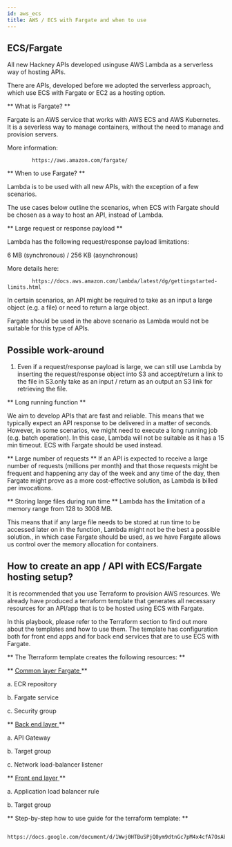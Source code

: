 ```yaml
---
id: aws_ecs
title: AWS / ECS with Fargate and when to use
---
```


## ECS/Fargate

All new Hackney APIs developed usinguse AWS Lambda as a serverless way of hosting APIs.

There are APIs, developed before we adopted the serverless approach, which use ECS with Fargate or EC2 as a hosting option.

** What is Fargate? **

Fargate is an AWS service that works with AWS ECS and AWS Kubernetes. It is a severless way to manage containers, without the need to manage and provision servers.

More information:

            https://aws.amazon.com/fargate/

** When to use Fargate? **

Lambda is to be used with all new APIs, with the exception of a few scenarios.

The use cases below outline the scenarios, when ECS with Fargate should be chosen as a way to host an API, instead of Lambda.

** Large request or response payload **

Lambda has the following request/response payload limitations:

6 MB (synchronous) / 256 KB (asynchronous)

More details here:

            https://docs.aws.amazon.com/lambda/latest/dg/gettingstarted-limits.html


In certain scenarios, an API might be required to take as an input a large object (e.g. a file) or need to return a large object.

Fargate should be used in the above scenario as Lambda would not be suitable for this type of APIs.

## Possible work-around

1. Even if a request/response payload is large, we can still use Lambda by inserting the request/response object into S3 and accept/return a link to the file in S3.only take as an input / return as an output an S3 link for retrieving the file.

** Long running function **

We aim to develop APIs that are fast and reliable. This means that we typically expect an API response to be delivered in a matter of seconds.
However, in some scenarios, we might need to execute a long running job (e.g. batch operation). In this case, Lambda will not be suitable as it has a 15 min timeout. ECS with Fargate should be used instead.

** Large number of requests **
If an API is expected to receive a large number of requests (millions per month) and that those requests might be frequent and happening any day of the week and any time of the day, then Fargate might prove as a more cost-effective solution, as Lambda is billed per invocations.

** Storing large files during run time **
Lambda has the limitation of a memory range from 128 to 3008 MB.

This means that if any large file needs to be stored at run time to be accessed later on in the function, Lambda might not be the best a possible solution., in which case Fargate should be used, as we have  Fargate allows us control over the memory allocation for containers.

## How to create an app / API with ECS/Fargate hosting setup? 

It is recommended that you use Terraform to provision AWS resources. We already have produced a terraform template that generates all necessary resources for an API/app that is to be hosted using ECS with Fargate.

In this playbook, please refer to the Terraform section to find out more about the templates and how to use them. The template has configuration both for front end apps and for back end services that are to use ECS with Fargate.

** The Tterraform template creates the following resources: **

**  <u> Common layer Fargate  </u> **

  a. ECR repository

  b. Fargate service

  c. Security group

** <u> Back end layer </u> **

  a. API Gateway

b. Target group

c. Network load-balancer listener

** <u> Front end layer </u> **

 a. Application load balancer rule

 b. Target group


** Step-by-step how to use guide for the terraform template: **

        https://docs.google.com/document/d/1Wwj0HTBuSPjQ0ym9dtnGc7pM4x4cfA7OsAbr4YVnsWI/edit#heading=h.bbczall7icfy
